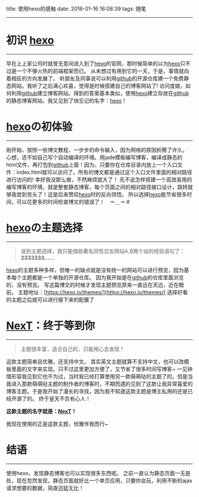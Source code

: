 title: 使用hexo的感触
date: 2016-01-16 16:08:39
tags: 随笔

---
[hexoUrl]: https://hexo.io/
[githubUrl]: https://github.com/
[NexTUrl]: https://github.com/iissnan/hexo-theme-next

初识 [hexo][hexoUrl]  
========


---
早在上上家公司时就曾无意间进入到了[hexo][hexoUrl]的官网，那时候简单的以为[hexo][hexoUrl]只不过是一个不够火热的前端框架而已。
从未想过有用到它的一天，于是，事情就向着相反的方向发展了。
听朋友及同事说可以利用[github][githubUrl]的开源仓库建一个免费静态网站。我听了之后满心欢喜，觉得是时候搭建自己的博客网站了!
访问度娘，如何利用[github][githubUrl]建立博客网站。得到的答案基本类似，使用[hexo][hexoUrl]建立存放在[github][githubUrl]的静态博客网站。我又见到了快忘记的名字：[hexo][hexoUrl]！

[hexo][hexoUrl]の初体验
========


---
刚开始，按照一些博文教程，一步步的命令输入，因为网络的原因折腾了许久。
心想，还不如自己写个自动编译的环境。用jade模板编写博客，编译成静态的html文件，再打包到[github][githubUrl]上面！因为，只要你在仓库目录内放上一个入口文件：index.html就可以访问了。所有的博文都是通过这个入口文件里面的相对路径进行访问的!
幸好我没那么做，不然麻烦就大了！
先不说怎样搭建一个高效易用的编写博客的环境，就是整套静态博客，每个页面之间的相对路径接口设计，跳转就够我尝到苦头了！这是后来赞叹[hexo][hexoUrl]时的反向领悟。
所以选择[hexo][hexoUrl]能节省很多时间，可以花更多的时间检查博文的错误了！　＝＿＝＃

[hexo][hexoUrl]の主题选择
=========


---
>说到主题选择，我只能借助著名同性交友网站A,B两个站的经验语句了：**2333333……**

[hexo][hexoUrl]的主题多种多样，但唯一的缺点就是没有统一的网站可以进行预览，因为基本每个主题都是一个单独的开源仓库。
因为我开始是在[github][githubUrl]的仓库里面浏览的，没有预览。
写这篇博文的时候才发现主题预览原来一直远在天边，近在眼前。
主题地址：[https://hexo.io/themes/](https://hexo.io/themes/)
选择好看的主题之后就可以进行接下来的配置了

[NexT][NexTUrl]：终于等到你
=========


---
>主题很丰富，适合自己的，只能用心去发现！

这款主题简单且优雅，还支持中文。
其实英文主题就算不支持中文，也可以改模板里面的文字来实现。只不过这里更加方便了，又节省了很多时间写博客~
一见钟情形容我见到它也不为过，当时我已经打算使用另一款萌萌哒的主题了的。但是当我进入那款萌萌哒主题的制作者的博客时，不期而遇的见到了这款让我异常喜爱的博客主题。于是我开始了漫长的寻找，因为我不知道这款主题是博主私用的还是已经开源了的。
终于皇天不负有心人！

****这款主题的名字就是：[NexT][NexTUrl]！****

我现在使用的正是这款主题，优雅伴我而行~

结语
===


---
使用hexo，发现静态博客也可以实现很多东西呢。
之前一直认为静态页面一无是处，现在忽然发现，静态页面就好比一个单页应用，只要你会玩，利用不断的ajax请求想要的数据，简直迅猛无比！

